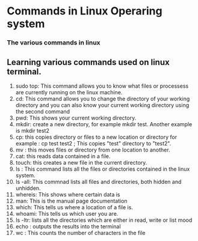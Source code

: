 # Commands in Linux Operaring system
### The various commands in linux

## Learning various commands used on linux terminal.

1.  sudo top: This command allows you to know what files or processess are currently running on the linux machine.
2.  cd: This command allows you to change the directory of your working directory and you can also know your current working directory using the second command
3.  pwd: This shows your current working directory. 
4.  mkdir: create a new directory, for example mkdir test. Another example is mkdir test2
5.  cp: this copies directory or files to a new location or directory for example : cp test test2 ; This copies "test" directory to "test2". 
6.  mv : this moves files or directory from one location to another.
7.  cat: this reads data contained in a file.
8.  touch: this creates a new file in the current directory.
9.  ls : This command lists all the files or directories contained in the linux system.
10.  ls -all: This commnad lists all files and directories, both hidden and unhidden.
11.  whereis: This shows where certain data is 
12.  man: This is the manual page documentation 
13.  which: This tells us where a location of a file is.
14.  whoami: This tells us which user you are.
15.  ls -ltr: lists all the directories which are either in read, write or list mood
16.  echo : outputs the results into the terminal
17.  wc : This counts the number of characters in the file
